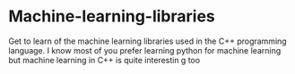 # Machine-learning-libraries
Get to learn of the machine learning libraries used in the C++ programming language. I know most of you prefer learning python for machine learning but machine learning in C++ is quite interestin g too
